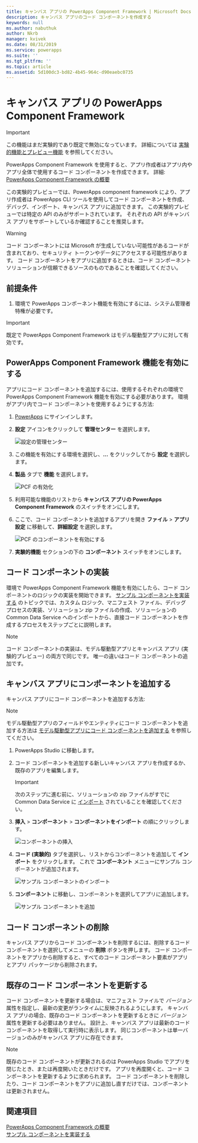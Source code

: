 ```yaml
---
title: キャンバス アプリの PowerApps Component Framework | Microsoft Docs
description: キャンバス アプリのコード コンポーネントを作成する
keywords: null
ms.author: nabuthuk
author: Nkrb
manager: kvivek
ms.date: 08/31/2019
ms.service: powerapps
ms.suite: ''
ms.tgt_pltfrm: ''
ms.topic: article
ms.assetid: 5d100dc3-bd82-4b45-964c-d90eaebc0735
---
```


# <a name="powerapps-component-framework-for-canvas-apps"></a>キャンバス アプリの PowerApps Component Framework

> [!IMPORTANT]
> この機能はまだ実験的であり既定で無効になっています。 詳細については [実験的機能とプレビュー機能](../../maker/canvas-apps/working-with-experimental.md) を参照してください。

PowerApps Component Framework を使用すると、アプリ作成者はアプリ内やアプリ全体で使用するコード コンポーネントを作成できます。 詳細: [PowerApps Component Framework の概要](overview.md) 

この実験的プレビューでは、PowerApps component framework により、アプリ作成者は PowerApps CLI ツールを使用してコード コンポーネントを作成、デバッグ、インポート、キャンバス アプリに追加できます。 この実験的プレビューでは特定の API のみがサポートされています。 それぞれの API がキャンバス アプリをサポートしているか確認することを推奨します。 

> [!WARNING]
> コード コンポーネントには Microsoft が生成していない可能性があるコードが含まれており、セキュリティ トークンやデータにアクセスする可能性があります。 コード コンポーネントをアプリに追加するときは、コード コンポーネント ソリューションが信頼できるソースのものであることを確認してください。

## <a name="prerequisites"></a>前提条件

1. 環境で PowerApps コンポーネント機能を有効にするには、システム管理者特権が必要です。

> [!IMPORTANT]
> 既定で PowerApps Component Framework はモデル駆動型アプリに対して有効です。

## <a name="enable-powerapps-component-framework-feature"></a>PowerApps Component Framework 機能を有効にする

アプリにコード コンポーネントを追加するには、使用するそれぞれの環境で PowerApps Component Framework 機能を有効にする必要があります。 環境がアプリ内でコード コンポーネントを使用するようにする方法:

1. [PowerApps](https://powerapps.microsoft.com/en-us/) にサインインします。

2. **設定** アイコンをクリックして **管理センター** を選択します。
    
    ![設定の管理センター](media/select-admin-center-from-settings.png "設定の管理センター") 

3. この機能を有効にする環境を選択し、**...** をクリックしてから **設定** を選択します。

4. **製品** タブで **機能** を選択します。

   ![PCF の有効化](media/enable-pcf-feature.png "PCF の有効化")

5. 利用可能な機能のリストから **キャンバス アプリの PowerApps Component Framework** のスイッチをオンにします。

6. ここで、コード コンポーネントを追加するアプリを開き **ファイル** > **アプリ設定** に移動して、**詳細設定** を選択します。

   ![PCF のコンポーネントを有効にする](media/enable-components-for-pcf.png "PCF のコンポーネントを有効にする")
   
7. **実験的機能** セクションの下の **コンポーネント** スイッチをオンにします。

## <a name="implementing-code-components"></a>コード コンポーネントの実装

環境で PowerApps Component Framework 機能を有効にしたら、コード コンポーネントのロジックの実装を開始できます。 [サンプル コンポーネントを実装する](implementing-controls-using-typescript.md) のトピックでは、カスタム ロジック、マニフェスト ファイル、デバッグ プロセスの実装、ソリューション zip ファイルの作成、ソリューションの Common Data Service へのインポートから、直接コード コンポーネントを作成するプロセスをステップごとに説明します。

> [!NOTE]
> コード コンポーネントの実装は、モデル駆動型アプリとキャンバス アプリ (実験的プレビュー) の両方で同じです。 唯一の違いはコード コンポーネントの追加です。 

## <a name="add-components-to-a-canvas-app"></a>キャンバス アプリにコンポーネントを追加する

キャンバス アプリにコード コンポーネントを追加する方法:

> [!NOTE]
> モデル駆動型アプリのフィールドやエンティティにコード コンポーネントを追加する方法は [モデル駆動型アプリにコード コンポーネントを追加する](add-custom-controls-to-a-field-or-entity.md) を参照してください。

1. PowerApps Studio に移動します。
2. コード コンポーネントを追加する新しいキャンバス アプリを作成するか、既存のアプリを編集します。

   > [!IMPORTANT]
   > 次のステップに進む前に、ソリューションの zip ファイルがすでに Common Data Service に [インポート](https://docs.microsoft.com/en-us/powerapps/maker/common-data-service/import-update-export-solutions) されていることを確認してください。

3. **挿入** > **コンポーネント** > **コンポーネントをインポート** の順にクリックします。 
 
    ![コンポーネントの挿入](media/insert-components-import.png "コンポーネントの挿入")

4. **コード (実験的)** タブを選択し、リストからコンポーネントを追加して **インポート** をクリックします。 これで **コンポーネント** メニューにサンプル コンポーネントが追加されます。

    ![サンプル コンポーネントのインポート](media/import-component-add-sample-component.png "サンプル コンポーネントのインポート")

5. **コンポーネント** に移動し、コンポーネントを選択してアプリに追加します。

   ![サンプル コンポーネントを追加](media/add-sample-component-from-list.png "サンプル コンポーネントを追加")

## <a name="delete-a-code-component"></a>コード コンポーネントの削除 

キャンバス アプリからコード コンポーネントを削除するには、削除するコード コンポーネントを選択してメニューの **削除** ボタンを押します。 コード コンポーネントをアプリから削除すると、すべてのコード コンポーネント要素がアプリとアプリ パッケージから削除されます。 

## <a name="updating-existing-code-components"></a>既存のコード コンポーネントを更新する

コード コンポーネントを更新する場合は、マニフェスト ファイルで *バージョン* 属性を指定し、最新の変更がランタイムに反映されるようにします。 キャンバス アプリの場合、既存のコード コンポーネントを更新するときに *バージョン* 属性を更新する必要はありません。 設計上、キャンバス アプリは最新のコード コンポーネントを取得して実行時に表示します。 同じコンポーネントは単一バージョンのみがキャンバス アプリに存在できます。

> [!NOTE]
> 既存のコード コンポーネントが更新されるのは PowerApps Studio でアプリを閉じたとき、または再度開いたときだけです。 アプリを再度開くと、コード コンポーネントを更新するように求められます。 コード コンポーネントを削除したり、コード コンポーネントをアプリに追加し直すだけでは、コンポーネントは更新されません。

## <a name="see-also"></a>関連項目

[PowerApps Component Framework の概要](overview.md)<br/>
[サンプル コンポーネントを実装する](implementing-controls-using-typescript.md)

